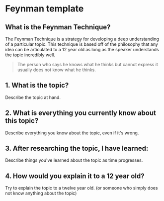 # Feynman template
## What is the Feynman Technique?
The Feynman Technique is a strategy for developing a deep understanding of a particular topic. This technique is based off of the philosophy that any idea can be articulated to a 12 year old as long as the speaker understands the topic incredibly well.

>The person who says he knows what he thinks but cannot express it usually does not know what he thinks.

## 1. What is the topic?
Describe the topic at hand.

## 2. What is everything you currently know about this topic?
Describe everything you know about the topic, even if it's wrong.

## 3. After researching the topic, I have learned:
Describe things you've learned about the topic as time progresses.

## 4. How would you explain it to a 12 year old?
Try to explain the topic to a twelve year old. (or someone who simply does not know anything about the topic)